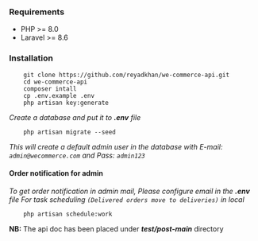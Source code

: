 ### Requirements
- PHP >= 8.0
- Laravel >= 8.6

### Installation
```
    git clone https://github.com/reyadkhan/we-commerce-api.git
    cd we-commerce-api
    composer intall
    cp .env.example .env
    php artisan key:generate
```
_Create a database and put it to **.env** file_
```
    php artisan migrate --seed
```
_This will create a default admin user in the database with E-mail: `admin@wecommerce.com` and Pass: `admin123`_
#### Order notification for admin
_To get order notification in admin mail, Please configure email in the **.env** file_
_For task scheduling `(Delivered orders move to deliveries)` in local_
```
    php artisan schedule:work
```

**NB:** The api doc has been placed under **_test/post-main_** directory
